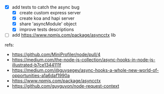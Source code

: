 - [x] add tests to catch the async bug
  - [x] create custom express server
  - [x] create koa and hapi server
  - [x] share 'asyncModule' object
  - [x] improve tests descriptions
- [ ] add https://www.npmjs.com/package/asyncctx lib

refs:
- https://github.com/MiniProfiler/node/pull/4
- https://medium.com/the-node-js-collection/async-hooks-in-node-js-illustrated-b7ce1344111f
- https://medium.com/@guysegev/async-hooks-a-whole-new-world-of-opportunities-a1a6daf1990a
- https://www.npmjs.com/package/asyncctx
- https://github.com/guyguyon/node-request-context

